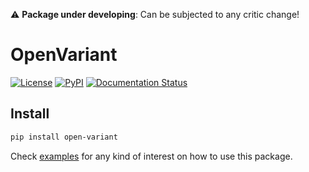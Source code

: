 :warning:  **Package under developing**: Can be subjected to any critic change!

# OpenVariant
[![License](https://img.shields.io/github/license/bbglab/openvariant)](https://opensource.org/licenses/BSD-3-Clause)
[![PyPI](https://img.shields.io/pypi/v/open-variant)](https://pypi.org/project/open-variant/)
[![Documentation Status](https://readthedocs.org/projects/openvariant/badge/?version=latest)](https://openvariant.readthedocs.io/en/latest/?badge=latest)

## Install

```bash
pip install open-variant
```

Check [examples](./examples) for any kind of interest on how to use this package.  
